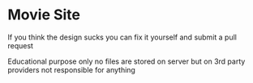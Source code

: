 # Movie Site

If you think the design sucks you can fix it yourself and submit a pull request

Educational purpose only no files are stored on server but on 3rd party providers not responsible for anything